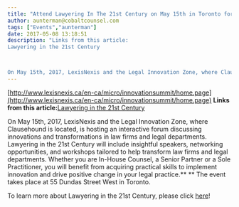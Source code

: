 ```yaml
---
title: "Attend Lawyering In The 21st Century on May 15th in Toronto for a day filled with insightful speakers, networking opportunities with global leaders, and workshops tailored to help grow your legal skills!"
author: aunterman@cobaltcounsel.com
tags: ["Events","aunterman"]
date: 2017-05-08 13:18:51
description: "Links from this article:
Lawyering in the 21st Century



On May 15th, 2017, LexisNexis and the Legal Innovation Zone, where Clausehound is located, i..."
---
```


[http://www.lexisnexis.ca/en-ca/micro/innovationsummit/home.page](http://www.lexisnexis.ca/en-ca/micro/innovationsummit/home.page)
**Links from this article:**[Lawyering in the 21st Century](http://www.lexisnexis.ca/en-ca/micro/innovationsummit/home.page)

On May 15th, 2017, LexisNexis and the Legal Innovation Zone, where Clausehound is located, is hosting an interactive forum discussing innovations and transformations in law firms and legal departments. Lawyering in the 21st Century will include insightful speakers, networking opportunities, and workshops tailored to help transform law firms and legal departments. Whether you are In-House Counsel, a Senior Partner or a Sole Practitioner, you will benefit from acquiring practical skills to implement innovation and drive positive change in your legal practice.** **
The event takes place at 55 Dundas Street West in Toronto.

 

To learn more about Lawyering in the 21st Century, please click [here](http://www.lexisnexis.ca/en-ca/micro/innovationsummit/home.page)! 